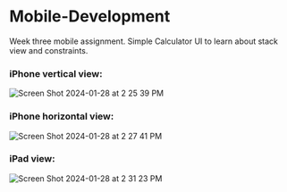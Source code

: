 # Mobile-Development
Week three mobile assignment. Simple Calculator UI to learn about stack view and constraints.


### iPhone vertical view:

![Screen Shot 2024-01-28 at 2 25 39 PM](https://github.com/CamCrocs/Mobile-Development/assets/105682068/c46b5f77-3cb4-4b40-a20a-7d85b7743cd1)


### iPhone horizontal view:

![Screen Shot 2024-01-28 at 2 27 41 PM](https://github.com/CamCrocs/Mobile-Development/assets/105682068/701c3745-722d-48c2-a3a2-638a4805b7ef)


### iPad view:


![Screen Shot 2024-01-28 at 2 31 23 PM](https://github.com/CamCrocs/Mobile-Development/assets/105682068/6fbed1d2-676e-49f1-a663-b7ac3141834b)
